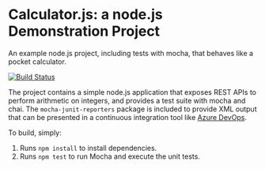 Calculator.js: a node.js Demonstration Project
==============================================
An example node.js project, including tests with mocha, that behaves like
a pocket calculator.

[![Build Status](https://smunning.visualstudio.com/Integrating%20External%20Source%20Control%20with%20Azure%20Pipeline/_apis/build/status/smunning.calculator?branchName=refs%2Fpull%2F1%2Fmerge)](https://smunning.visualstudio.com/Integrating%20External%20Source%20Control%20with%20Azure%20Pipeline/_build/latest?definitionId=4&branchName=refs%2Fpull%2F1%2Fmerge)

The project contains a simple node.js application that exposes REST APIs
to perform arithmetic on integers, and provides a test suite with mocha
and chai.  The `mocha-junit-reporters` package is included to provide XML
output that can be presented in a continuous integration tool like
[Azure DevOps](https://azure.com/devops).

To build, simply:

1. Runs `npm install` to install dependencies.
2. Runs `npm test` to run Mocha and execute the unit tests.

